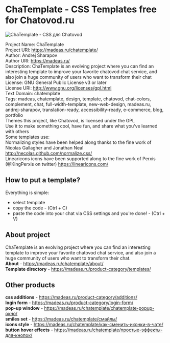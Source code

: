 # ChaTemplate - CSS Templates free for Chatovod.ru  

![ChaTemplate - CSS для Chatovod][id]

Project Name: ChaTemplate  
Project URI: https://madeas.ru/chatemplate/  
Author: Andrej Sharapov  
Author URI: https://madeas.ru/  
Description: ChaTemplate is an evolving project where you can find an interesting template to improve your favorite chatovod chat service, and also join a huge community of users who want to transform their chat  
License: GNU General Public License v3 or later  
License URI: http://www.gnu.org/licenses/gpl.html  
Text Domain: chatemplate  
Tags: madeas, chatemplate, design, template, chatovod, chat-colors, complement, chat, full-width-template, new-web-design, madeas.ru, andrej-sharapov, translation-ready, accessibility-ready, e-commerce, blog, portfolio  
Themes this project, like Chatovod, is licensed under the GPL  
Use it to make something cool, have fun, and share what you've learned with others  
Some templates use:  
Normalizing styles have been helped along thanks to the fine work of Nicolas Gallagher and Jonathan Neal http://necolas.github.com/normalize.css/  
Linearicons icons have been supported along to the fine work of Perxis (@KingPerxis on twitter) https://linearicons.com/

## How to put a template?
Everything is simple:
<ul>
<li>select template</li>
<li>copy the code - (Ctrl + C)</li>
<li>paste the code into your chat via CSS settings and you're done! - (Ctrl + V)</li>
</ul>

## About project
ChaTemplate is an evolving project where you can find an interesting template to improve your favorite chatovod chat service, and also join a huge community of users who want to transform their chat.  
<b>About</b> - https://madeas.ru/chatemplate/about/  
<b>Template directory</b> - https://madeas.ru/product-category/templates/  


## Other products
<b>css additions</b> - https://madeas.ru/product-category/additions/  
<b>login form</b> - https://madeas.ru/product-category/login-form/  
<b>pop-up window</b> - https://madeas.ru/chatemplate/chatemplate-popup-окно/  
<b>smiles set</b> - https://madeas.ru/chatemplate/смайлы/  
<b>icons style</b> - https://madeas.ru/chatemplate/как-сменить-иконки-в-чате/  
<b>button hover effects</b> - https://madeas.ru/chatemplate/простые-эффекты-для-кнопок/

[id]: https://madeas.ru/wp-content/uploads/2018/03/ch-mail-form.png "ChaTemplate - CSS для Chatovod"
